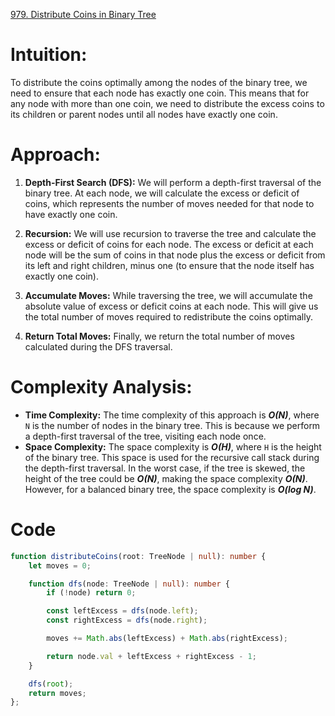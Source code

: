 [979. Distribute Coins in Binary Tree](https://leetcode.com/problems/distribute-coins-in-binary-tree/description/?envType=daily-question&envId=2024-05-18)

# Intuition:
To distribute the coins optimally among the nodes of the binary tree, we need to ensure that each node has exactly one coin. This means that for any node with more than one coin, we need to distribute the excess coins to its children or parent nodes until all nodes have exactly one coin.

# Approach:
1. **Depth-First Search (DFS):** We will perform a depth-first traversal of the binary tree. At each node, we will calculate the excess or deficit of coins, which represents the number of moves needed for that node to have exactly one coin.
2. **Recursion:** We will use recursion to traverse the tree and calculate the excess or deficit of coins for each node. The excess or deficit at each node will be the sum of coins in that node plus the excess or deficit from its left and right children, minus one (to ensure that the node itself has exactly one coin).

3. **Accumulate Moves:** While traversing the tree, we will accumulate the absolute value of excess or deficit coins at each node. This will give us the total number of moves required to redistribute the coins optimally.

4. **Return Total Moves:** Finally, we return the total number of moves calculated during the DFS traversal.

# Complexity Analysis:
- **Time Complexity:** The time complexity of this approach is **_O(N)_**, where `N` is the number of nodes in the binary tree. This is because we perform a depth-first traversal of the tree, visiting each node once.
- **Space Complexity:** The space complexity is **_O(H)_**, where `H` is the height of the binary tree. This space is used for the recursive call stack during the depth-first traversal. In the worst case, if the tree is skewed, the height of the tree could be **_O(N)_**, making the space complexity **_O(N)_**. However, for a balanced binary tree, the space complexity is **_O(log N)_**.

# Code
```TypeScript
function distributeCoins(root: TreeNode | null): number {
    let moves = 0;

    function dfs(node: TreeNode | null): number {
        if (!node) return 0;

        const leftExcess = dfs(node.left);
        const rightExcess = dfs(node.right);

        moves += Math.abs(leftExcess) + Math.abs(rightExcess);

        return node.val + leftExcess + rightExcess - 1;
    }

    dfs(root);
    return moves;
};

```
